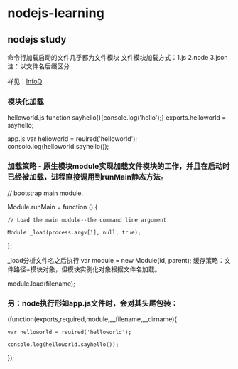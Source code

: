 # nodejs-learning

## nodejs study
命令行加载启动的文件几乎都为文件模块
文件模块加载方式：1.js 2.node 3.json  注：以文件名后缀区分

祥见：[InfoQ](http://www.infoq.com/cn/articles/nodejs-module-mechanism)

### 模块化加载

helloworld.js
function sayhello(){console.log('hello');}
exports.helloworld = sayhello;


app.js
var helloworld = reuired('helloworld');
consolo.log(helloworld.sayhello());

### 加载策略 - 原生模块module实现加载文件模块的工作，并且在启动时已经被加载，进程直接调用到runMain静态方法。

// bootstrap main module.

Module.runMain = function () {

    // Load the main module--the command line argument.
    
    Module._load(process.argv[1], null, true);
    
};

_load分析文件名之后执行
var module = new Module(id, parent);
缓存策略：文件路径+模块对象，但模块实例化对象根据文件名加载。

module.load(filename);

### 另：node执行形如app.js文件时，会对其头尾包装：
(function(exports,required,module,__filename,__dirname){

	var helloworld = reuired('helloworld');
	
	consolo.log(helloworld.sayhello());
	
});
